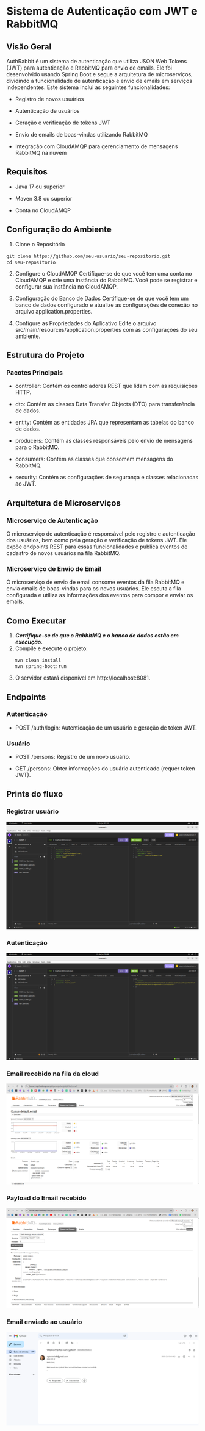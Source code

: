 # Sistema de Autenticação com JWT e RabbitMQ

## Visão Geral
AuthRabbit é um sistema de autenticação que utiliza JSON Web Tokens (JWT) para autenticação
e RabbitMQ para envio de emails. Ele foi desenvolvido usando Spring Boot e segue a arquitetura
de microserviços, dividindo a funcionalidade de autenticação e envio de emails em serviços
independentes. Este sistema inclui as seguintes funcionalidades:

- Registro de novos usuários

- Autenticação de usuários

- Geração e verificação de tokens JWT

- Envio de emails de boas-vindas utilizando RabbitMQ

- Integração com CloudAMQP para gerenciamento de mensagens RabbitMQ na nuvem


## Requisitos

- Java 17 ou superior

- Maven 3.8 ou superior

- Conta no CloudAMQP


## Configuração do Ambiente

1. Clone o Repositório
```
git clone https://github.com/seu-usuario/seu-repositorio.git
cd seu-repositorio
```
2. Configure o CloudAMQP
   Certifique-se de que você tem uma conta no CloudAMQP e crie uma instância do RabbitMQ. Você pode se registrar e configurar sua instância no CloudAMQP.

3. Configuração do Banco de Dados
   Certifique-se de que você tem um banco de dados configurado e atualize as configurações de conexão no arquivo application.properties.

4. Configure as Propriedades do Aplicativo
   Edite o arquivo src/main/resources/application.properties com as configurações do seu ambiente.

## Estrutura do Projeto

### Pacotes Principais

- controller: Contém os controladores REST que lidam com as requisições HTTP.

- dto: Contém as classes Data Transfer Objects (DTO) para transferência de dados.

- entity: Contém as entidades JPA que representam as tabelas do banco de dados.

- producers: Contém as classes responsáveis pelo envio de mensagens para o RabbitMQ.

- consumers: Contém as classes que consomem mensagens do RabbitMQ.

- security: Contém as configurações de segurança e classes relacionadas ao JWT.

## Arquitetura de Microserviços

### Microserviço de Autenticação

O microserviço de autenticação é responsável pelo registro e autenticação dos usuários,
bem como pela geração e verificação de tokens JWT. Ele expõe endpoints REST para essas
funcionalidades e publica eventos de cadastro de novos usuários na fila RabbitMQ.

### Microserviço de Envio de Email

O microserviço de envio de email consome eventos da fila RabbitMQ e envia emails de boas-vindas
para os novos usuários. Ele escuta a fila configurada e utiliza as informações dos eventos para
compor e enviar os emails.

## Como Executar

1. ***Certifique-se de que o RabbitMQ e o banco de dados estão em execução.***
2. Compile e execute o projeto:
```
   mvn clean install
   mvn spring-boot:run
```
3. O servidor estará disponível em http://localhost:8081.

## Endpoints

### Autenticação

- POST /auth/login: Autenticação de um usuário e geração de token JWT.

### Usuário

- POST /persons: Registro de um novo usuário.

- GET /persons: Obter informações do usuário autenticado (requer token JWT).

## Prints do fluxo

### Registrar usuário

![register](screenshots/created.png)

### Autenticação

![token](screenshots/token.png)

### Email recebido na fila da cloud

![queue](screenshots/queue.png)

### Payload do Email recebido

![queue](screenshots/payload.png)

### Email enviado ao usuário

![sended](screenshots/sendEmail.png)
